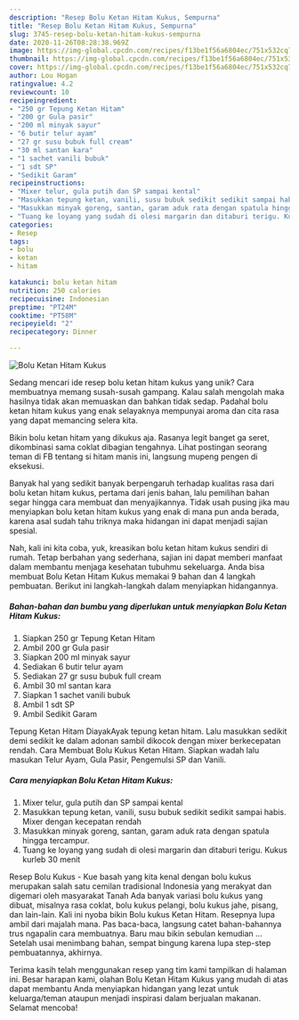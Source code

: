 ```yaml
---
description: "Resep Bolu Ketan Hitam Kukus, Sempurna"
title: "Resep Bolu Ketan Hitam Kukus, Sempurna"
slug: 3745-resep-bolu-ketan-hitam-kukus-sempurna
date: 2020-11-26T08:28:38.969Z
image: https://img-global.cpcdn.com/recipes/f13be1f56a6804ec/751x532cq70/bolu-ketan-hitam-kukus-foto-resep-utama.jpg
thumbnail: https://img-global.cpcdn.com/recipes/f13be1f56a6804ec/751x532cq70/bolu-ketan-hitam-kukus-foto-resep-utama.jpg
cover: https://img-global.cpcdn.com/recipes/f13be1f56a6804ec/751x532cq70/bolu-ketan-hitam-kukus-foto-resep-utama.jpg
author: Lou Hogan
ratingvalue: 4.2
reviewcount: 10
recipeingredient:
- "250 gr Tepung Ketan Hitam"
- "200 gr Gula pasir"
- "200 ml minyak sayur"
- "6 butir telur ayam"
- "27 gr susu bubuk full cream"
- "30 ml santan kara"
- "1 sachet vanili bubuk"
- "1 sdt SP"
- "Sedikit Garam"
recipeinstructions:
- "Mixer telur, gula putih dan SP sampai kental"
- "Masukkan tepung ketan, vanili, susu bubuk sedikit sedikit sampai habis. Mixer dengan kecepatan rendah"
- "Masukkan minyak goreng, santan, garam aduk rata dengan spatula hingga tercampur."
- "Tuang ke loyang yang sudah di olesi margarin dan ditaburi terigu. Kukus kurleb 30 menit"
categories:
- Resep
tags:
- bolu
- ketan
- hitam

katakunci: bolu ketan hitam 
nutrition: 250 calories
recipecuisine: Indonesian
preptime: "PT24M"
cooktime: "PT58M"
recipeyield: "2"
recipecategory: Dinner

---
```



![Bolu Ketan Hitam Kukus](https://img-global.cpcdn.com/recipes/f13be1f56a6804ec/751x532cq70/bolu-ketan-hitam-kukus-foto-resep-utama.jpg)

Sedang mencari ide resep bolu ketan hitam kukus yang unik? Cara membuatnya memang susah-susah gampang. Kalau salah mengolah maka hasilnya tidak akan memuaskan dan bahkan tidak sedap. Padahal bolu ketan hitam kukus yang enak selayaknya mempunyai aroma dan cita rasa yang dapat memancing selera kita.

Bikin bolu ketan hitam yang dikukus aja. Rasanya legit banget ga seret, dikombinasi sama coklat dibagian tengahnya. Lihat postingan seorang teman di FB tentang si hitam manis ini, langsung mupeng pengen di eksekusi.

Banyak hal yang sedikit banyak berpengaruh terhadap kualitas rasa dari bolu ketan hitam kukus, pertama dari jenis bahan, lalu pemilihan bahan segar hingga cara membuat dan menyajikannya. Tidak usah pusing jika mau menyiapkan bolu ketan hitam kukus yang enak di mana pun anda berada, karena asal sudah tahu triknya maka hidangan ini dapat menjadi sajian spesial.


Nah, kali ini kita coba, yuk, kreasikan bolu ketan hitam kukus sendiri di rumah. Tetap berbahan yang sederhana, sajian ini dapat memberi manfaat dalam membantu menjaga kesehatan tubuhmu sekeluarga. Anda bisa membuat Bolu Ketan Hitam Kukus memakai 9 bahan dan 4 langkah pembuatan. Berikut ini langkah-langkah dalam menyiapkan hidangannya.

<!--inarticleads1-->

##### Bahan-bahan dan bumbu yang diperlukan untuk menyiapkan Bolu Ketan Hitam Kukus:

1. Siapkan 250 gr Tepung Ketan Hitam
1. Ambil 200 gr Gula pasir
1. Siapkan 200 ml minyak sayur
1. Sediakan 6 butir telur ayam
1. Sediakan 27 gr susu bubuk full cream
1. Ambil 30 ml santan kara
1. Siapkan 1 sachet vanili bubuk
1. Ambil 1 sdt SP
1. Ambil Sedikit Garam


Tepung Ketan Hitam DiayakAyak tepung ketan hitam. Lalu masukkan sedikit demi sedikit ke dalam adonan sambil dikocok dengan mixer berkecepatan rendah. Cara Membuat Bolu Kukus Ketan Hitam. Siapkan wadah lalu masukan Telur Ayam, Gula Pasir, Pengemulsi SP dan Vanili. 

<!--inarticleads2-->

##### Cara menyiapkan Bolu Ketan Hitam Kukus:

1. Mixer telur, gula putih dan SP sampai kental
1. Masukkan tepung ketan, vanili, susu bubuk sedikit sedikit sampai habis. Mixer dengan kecepatan rendah
1. Masukkan minyak goreng, santan, garam aduk rata dengan spatula hingga tercampur.
1. Tuang ke loyang yang sudah di olesi margarin dan ditaburi terigu. Kukus kurleb 30 menit


Resep Bolu Kukus - Kue basah yang kita kenal dengan bolu kukus merupakan salah satu cemilan tradisional Indonesia yang merakyat dan digemari oleh masyarakat Tanah Ada banyak variasi bolu kukus yang dibuat, misalnya rasa coklat, bolu kukus pelangi, bolu kukus jahe, pisang, dan lain-lain. Kali ini nyoba bikin Bolu kukus Ketan Hitam. Resepnya lupa ambil dari majalah mana. Pas baca-baca, langsung catet bahan-bahannya trus ngapalin cara membuatnya. Baru mau bikin sebulan kemudian … Setelah usai menimbang bahan, sempat bingung karena lupa step-step pembuatannya, akhirnya. 

Terima kasih telah menggunakan resep yang tim kami tampilkan di halaman ini. Besar harapan kami, olahan Bolu Ketan Hitam Kukus yang mudah di atas dapat membantu Anda menyiapkan hidangan yang lezat untuk keluarga/teman ataupun menjadi inspirasi dalam berjualan makanan. Selamat mencoba!
